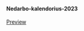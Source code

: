 #### Nedarbo-kalendorius-2023
[Preview](https://htmlpreview.github.io/?https://github.com/MBendikaite/Nedarbo-kalendorius-2023/blob/master/index.html)
